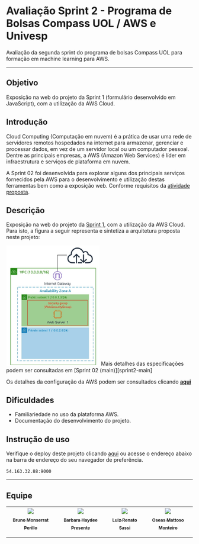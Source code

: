 # Avaliação Sprint 2 - Programa de Bolsas Compass UOL / AWS e Univesp

Avaliação da segunda sprint do programa de bolsas Compass UOL para formação em machine learning para AWS.


***

## Objetivo
Exposição na web do projeto da Sprint 1 (formulário desenvolvido em JavaScript), com a utilização da AWS Cloud.

## Introdução
Cloud Computing (Computação em nuvem) é a prática de usar uma rede de servidores remotos hospedados na internet para armazenar, gerenciar e processar dados, em vez de um servidor local ou um computador pessoal. Dentre as principais empresas, a AWS (Amazon Web Services) é líder em infraestrutura e serviços de plataforma em nuvem.

A Sprint 02 foi desenvolvida para explorar alguns dos principais serviços fornecidos pela AWS para o desenvolvimento e utilização destas ferramentas bem como a exposição web. Conforme requisitos da [atividade proposta][projeto].

## Descrição

Exposição na web do projeto da [Sprint 1][sprint1], com a utilização da AWS Cloud. Para isto, a figura a seguir representa e sintetiza a arquitetura proposta neste projeto:

<img src='assets/aws_web_server.jpg' width='50%'>
Mais detalhes das especificações podem ser consultadas em [Sprint 02 (main)][sprint2-main] 

Os detalhes da configuração da AWS podem ser consultados clicando [**aqui**][notion] 

## Dificuldades
- Familiariedade no uso da plataforma AWS.
- Documentação do desenvolvimento do projeto.

## Instrução de uso
Verifique o deploy deste projeto clicando [aqui][pagina] ou acesse o endereço abaixo na barra de endereço do seu navegador de preferência.
```sh
54.163.32.88:9000
```
***

## Equipe
| [<img src="https://avatars.githubusercontent.com/u/25699466?v=4" width=115><br><sub>Bruno Monserrat Perillo</sub>](https://github.com/brunoperillo) | [<img src="https://avatars.githubusercontent.com/u/112827096?v=4" width=115><br><sub>Barbara Haydee Presente</sub>](https://github.com/Barbarahayd) | [<img src="https://avatars.githubusercontent.com/u/72028902?v=4" width=115><br><sub>Luiz Renato Sassi</sub>](https://github.com/luizrsassi) | [<img src="https://avatars.githubusercontent.com/u/97359269?v=4" width=115><br><sub>Oseas Mattoso Monteiro</sub>](https://github.com/OseasMonteiro) |
| :---: | :---: | :---: |:---: |


***
   [projeto]: <https://github.com/Compass-pb-aws-2023-Univesp/sprint-2-pb-aws-univesp.git>
   [sprint1]: <https://github.com/Compass-pb-aws-2023-Univesp/sprint-1-pb-aws-univesp.git>
   [sprint2-main]: <https://github.com/Compass-pb-aws-2023-Univesp/sprint-2-pb-aws-univesp>
   [notion]: <https://ludicrous-help-e3a.notion.site/Sprint-2-f7fe80d6068b41ffbded94a3a28e32a9>
   [pagina]: <http://54.163.32.88:9000/>
